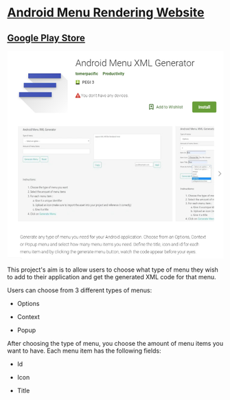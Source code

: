 # [Android Menu Rendering Website](https://tomerpacific.github.io/Android-XML-Menu-Generator/)

## [Google Play Store](https://play.google.com/store/apps/details?id=com.tomerpacific.androidmenugenerator)

![Google Play Stpre Image](https://github.com/TomerPacific/Android-XML-Menu-Generator/blob/master/PlayStoreImage.jpg?raw=true)

This project's aim is to allow users to choose what type of menu they wish to add to their application and get the generated XML code for that menu.

Users can choose from 3 different types of menus:

- Options

- Context

- Popup

After choosing the type of menu, you choose the amount of menu items you want to have. Each menu item has the following fields:

- Id

- Icon

- Title
